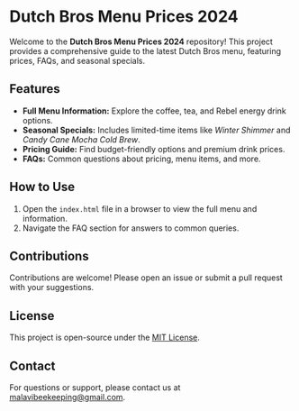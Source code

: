 # Dutch Bros Menu Prices 2024

Welcome to the **Dutch Bros Menu Prices 2024** repository! This project provides a comprehensive guide to the latest Dutch Bros menu, featuring prices, FAQs, and seasonal specials.

## Features
- **Full Menu Information:** Explore the coffee, tea, and Rebel energy drink options.
- **Seasonal Specials:** Includes limited-time items like *Winter Shimmer* and *Candy Cane Mocha Cold Brew*.
- **Pricing Guide:** Find budget-friendly options and premium drink prices.
- **FAQs:** Common questions about pricing, menu items, and more.

## How to Use
1. Open the `index.html` file in a browser to view the full menu and information.
2. Navigate the FAQ section for answers to common queries.

## Contributions
Contributions are welcome! Please open an issue or submit a pull request with your suggestions.

## License
This project is open-source under the [MIT License](LICENSE).

## Contact
For questions or support, please contact us at [malavibeekeeping@gmail.com](mailto:malavibeekeeping@gmail.com).

